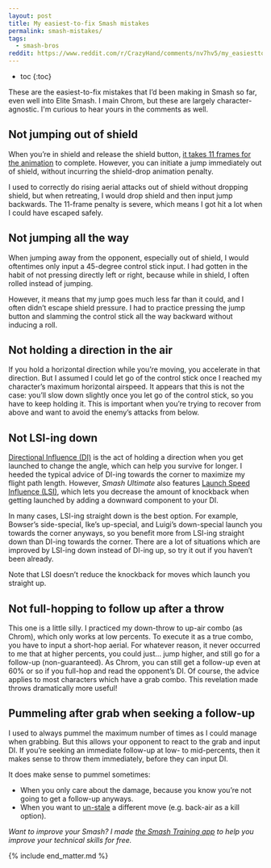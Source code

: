 ```yaml
---
layout: post
title: My easiest-to-fix Smash mistakes
permalink: smash-mistakes/
tags:
  - smash-bros
reddit: https://www.reddit.com/r/CrazyHand/comments/nv7hv5/my_easiesttofix_smash_mistakes/
---
```


 * toc
{:toc}



These are the easiest-to-fix mistakes that I’d been making in Smash so far, even well into Elite Smash. I main Chrom, but these are largely character-agnostic. I'm curious to hear yours in the comments as well.


## Not jumping out of shield

When you’re in shield and release the shield button, [it takes 11 frames for the animation](https://www.ssbwiki.com/Out_of_shield) to complete. However, you can initiate a jump immediately out of shield, without incurring the shield-drop animation penalty.

I used to correctly do rising aerial attacks out of shield without dropping shield, but when retreating, I would drop shield and then input jump backwards. The 11-frame penalty is severe, which means I got hit a lot when I could have escaped safely.


## Not jumping all the way

When jumping away from the opponent, especially out of shield, I would oftentimes only input a 45-degree control stick input. I had gotten in the habit of not pressing directly left or right, because while in shield, I often rolled instead of jumping.

However, it means that my jump goes much less far than it could, and I often didn’t escape shield pressure. I had to practice pressing the jump button and slamming the control stick all the way backward without inducing a roll.


## Not holding a direction in the air

If you hold a horizontal direction while you’re moving, you accelerate in that direction. But I assumed I could let go of the control stick once I reached my character’s maximum horizontal airspeed. It appears that this is not the case: you’ll slow down slightly once you let go of the control stick, so you have to keep holding it. This is important when you’re trying to recover from above and want to avoid the enemy’s attacks from below.


## Not LSI-ing down

[Directional Influence (DI)](https://www.ssbwiki.com/Directional_influence#In_Super_Smash_Bros._Ultimate) is the act of holding a direction when you get launched to change the angle, which can help you survive for longer. I heeded the typical advice of DI-ing towards the corner to maximize my flight path length. However, _Smash Ultimate_ also features [Launch Speed Influence (LSI)](https://www.ssbwiki.com/Directional_influence#In_Super_Smash_Bros._Ultimate), which lets you decrease the amount of knockback when getting launched by adding a downward component to your DI.

In many cases, LSI-ing straight down is the best option. For example, Bowser’s side-special, Ike’s up-special, and Luigi’s down-special launch you towards the corner anyways, so you benefit more from LSI-ing straight down than DI-ing towards the corner. There are a lot of situations which are improved by LSI-ing down instead of DI-ing up, so try it out if you haven’t been already.

Note that LSI doesn’t reduce the knockback for moves which launch you straight up.


## Not full-hopping to follow up after a throw

This one is a little silly. I practiced my down-throw to up-air combo (as Chrom), which only works at low percents. To execute it as a true combo, you have to input a short-hop aerial. For whatever reason, it never occurred to me that at higher percents, you could just… jump higher, and still go for a follow-up (non-guaranteed). As Chrom, you can still get a follow-up even at 60% or so if you full-hop and read the opponent’s DI. Of course, the advice applies to most characters which have a grab combo. This revelation made throws dramatically more useful!


## Pummeling after grab when seeking a follow-up

I used to always pummel the maximum number of times as I could manage when grabbing. But this allows your opponent to react to the grab and input DI. If you’re seeking an immediate follow-up at low- to mid-percents, then it makes sense to throw them immediately, before they can input DI.

It does make sense to pummel sometimes:



*   When you only care about the damage, because you know you’re not going to get a follow-up anyways.
*   When you want to [un-stale](https://www.ssbwiki.com/Stale-move_negation) a different move (e.g. back-air as a kill option).

_Want to improve your Smash? I made [the Smash Training app](https://ssb.fit) to help you improve your technical skills for free._

{% include end_matter.md %}
